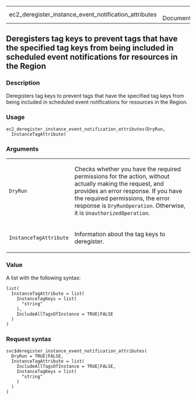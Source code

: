 <table style="width: 100%;">
<tbody>
<tr class="odd">
<td>ec2_deregister_instance_event_notification_attributes</td>
<td style="text-align: right;">R Documentation</td>
</tr>
</tbody>
</table>

## Deregisters tag keys to prevent tags that have the specified tag keys from being included in scheduled event notifications for resources in the Region

### Description

Deregisters tag keys to prevent tags that have the specified tag keys
from being included in scheduled event notifications for resources in
the Region.

### Usage

    ec2_deregister_instance_event_notification_attributes(DryRun,
      InstanceTagAttribute)

### Arguments

<table>
<colgroup>
<col style="width: 35%" />
<col style="width: 65%" />
</colgroup>
<tbody>
<tr class="odd">
<td><code
id="ec2_deregister_instance_event_notification_attributes_:_DryRun">DryRun</code></td>
<td><p>Checks whether you have the required permissions for the action,
without actually making the request, and provides an error response. If
you have the required permissions, the error response is
<code>DryRunOperation</code>. Otherwise, it is
<code>UnauthorizedOperation</code>.</p></td>
</tr>
<tr class="even">
<td><code
id="ec2_deregister_instance_event_notification_attributes_:_InstanceTagAttribute">InstanceTagAttribute</code></td>
<td><p>Information about the tag keys to deregister.</p></td>
</tr>
</tbody>
</table>

### Value

A list with the following syntax:

    list(
      InstanceTagAttribute = list(
        InstanceTagKeys = list(
          "string"
        ),
        IncludeAllTagsOfInstance = TRUE|FALSE
      )
    )

### Request syntax

    svc$deregister_instance_event_notification_attributes(
      DryRun = TRUE|FALSE,
      InstanceTagAttribute = list(
        IncludeAllTagsOfInstance = TRUE|FALSE,
        InstanceTagKeys = list(
          "string"
        )
      )
    )
